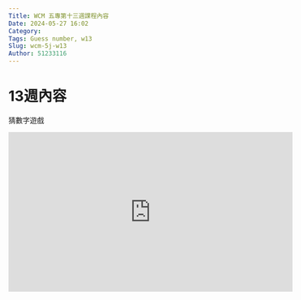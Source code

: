 ```yaml
---
Title: WCM 五專第十三週課程內容
Date: 2024-05-27 16:02
Category: 
Tags: Guess number, w13
Slug: wcm-5j-w13
Author: 51233116
---
```



# 13週內容

猜數字遊戲

<iframe width="560" height="315" src="https://www.youtube.com/embed/7AugdXsWRgY?si=bvEp1N1ygCDL4TYZ" title="YouTube video player" frameborder="0" allow="accelerometer; autoplay; clipboard-write; encrypted-media; gyroscope; picture-in-picture; web-share" referrerpolicy="strict-origin-when-cross-origin" allowfullscreen></iframe>
